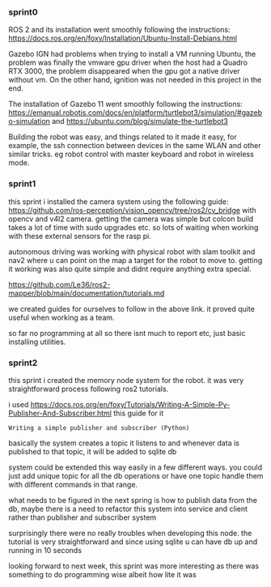 ### sprint0

ROS 2 and its installation went smoothly following the
instructions: https://docs.ros.org/en/foxy/Installation/Ubuntu-Install-Debians.html

Gazebo IGN had problems when trying to install a VM running Ubuntu, the problem was finally the vmware gpu driver when
the host had a Quadro RTX 3000, the problem disappeared when the gpu got a native driver without vm. On the other hand,
ignition was not needed in this project in the end.

The installation of Gazebo 11 went smoothly following the
instructions: https://emanual.robotis.com/docs/en/platform/turtlebot3/simulation/#gazebo-simulation
and https://ubuntu.com/blog/simulate-the-turtlebot3

Building the robot was easy, and things related to it made it easy, for example, the ssh connection between devices in
the same WLAN and other similar tricks. eg robot control with master keyboard and robot in wireless mode.

### sprint1

this sprint i installed the camera system using the following guide:
https://github.com/ros-perception/vision_opencv/tree/ros2/cv_bridge
with opencv and v4l2 camera. getting the camera was simple but colcon build takes a lot of time with sudo upgrades etc.
so lots of waiting when working with these external sensors for the rasp pi.

autonomous driving was working with physical robot with slam toolkit and nav2 where u can point on the map a target for
the robot to move to. getting it working was also quite simple and didnt require anything extra special.

https://github.com/Le36/ros2-mapper/blob/main/documentation/tutorials.md

we created guides for ourselves to follow in the above link. it proved quite useful when working as a team.

so far no programming at all so there isnt much to report etc, just basic installing utilities.

### sprint2

this sprint i created the memory node system for the robot. it was very straightforward process following ros2
tutorials.

i used https://docs.ros.org/en/foxy/Tutorials/Writing-A-Simple-Py-Publisher-And-Subscriber.html this guide for it

```Writing a simple publisher and subscriber (Python)```

basically the system creates a topic it listens to and whenever data is published to that topic, it will be added to
sqlite db

system could be extended this way easily in a few different ways. you could just add unique topic for all the db
operations or have one topic handle them with different commands in that range.

what needs to be figured in the next spring is how to publish data from the db, maybe there is a need to refactor this
system into service and client rather than publisher and subscriber system

surprisingly there were no really troubles when developing this node. the tutorial is very straightforward and since
using sqlite u can have db up and running in 10 seconds

looking forward to next week, this sprint was more interesting as there was something to do programming wise albeit how
lite it was